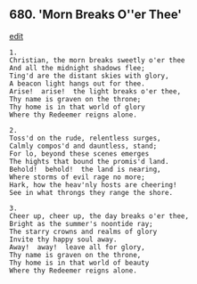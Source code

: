 
## 680.  'Morn Breaks O''er Thee'
[edit](https://docs.google.com/document/d/166CHY4p2IWTGwz%2Dm9I5dO0_bVe3ilaM3/edit?mode=html)



    1.
    Christian, the morn breaks sweetly o'er thee
    And all the midnight shadows flee;
    Ting'd are the distant skies with glory,
    A beacon light hangs out for thee.
    Arise!  arise!  the light breaks o'er thee,
    Thy name is graven on the throne;
    Thy home is in that world of glory
    Where thy Redeemer reigns alone.

    2.
    Toss'd on the rude, relentless surges,
    Calmly compos'd and dauntless, stand;
    For lo, beyond these scenes emerges
    The hights that bound the promis'd land.
    Behold!  behold!  the land is nearing,
    Where storms of evil rage no more;
    Hark, how the heav'nly hosts are cheering!
    See in what throngs they range the shore.

    3.
    Cheer up, cheer up, the day breaks o'er thee,
    Bright as the summer's noontide ray;
    The starry crowns and realms of glory
    Invite thy happy soul away.
    Away!  away!  leave all for glory,
    Thy name is graven on the throne,
    Thy home is in that world of beauty
    Where thy Redeemer reigns alone.
